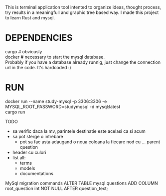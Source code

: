 This is terminal application tool intented to organize ideas, thought process, try results in a meaningfull and graphic tree based way.
I made this project to learn Rust and mysql.

DEPENDENCIES
============
cargo # obviously  
docker # necessary to start the mysql database.  
Probably if you have a database already runnig, just change the connection url in the code. It's hardcoded :)  

RUN
===
docker run --name study-mysql -p 3306:3306 -e MYSQL_ROOT_PASSWORD=studymqsql -d mysql:latest  
cargo run  


TODO

- sa verific daca la mv, parintele destinatie este acelasi ca si acum
- sa pot sterge o intrebare
	- pot sa fac asta adaugand o noua coloana la fiecare nod cu ... parent question
- header cu culori
- list all: 
	- terms
	- models
	- documentations


MySql migration commands
ALTER TABLE mysql.questions ADD COLUMN root_question int NOT NULL AFTER question_text;
